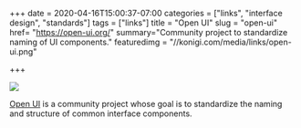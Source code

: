 +++
date = 2020-04-16T15:00:37-07:00
categories = ["links", "interface design", "standards"]
tags = ["links"]
title = "Open UI"
slug = "open-ui"
href= "https://open-ui.org/"
summary="Community project to standardize naming of UI components."
featuredimg = "//konigi.com/media/links/open-ui.png"


+++

<a href="https://open-ui.org/"><img src="//konigi.com/media/links/open-ui.png" /></a>

<a href="https://open-ui.org/">Open UI</a> is a community project whose goal is to standardize the naming and structure of common interface components.
